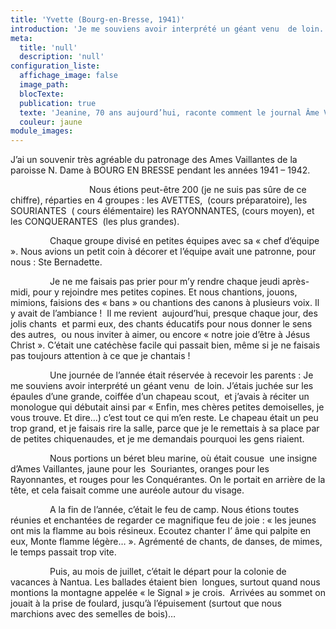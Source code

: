 ```yaml
---
title: 'Yvette (Bourg-en-Bresse, 1941)'
introduction: 'Je me souviens avoir interprété un géant venu  de loin. J’étais juchée sur les épaules d’une grande, coiffée d’un chapeau scout, (...)  et  je faisais rire la salle, parce que je le remettais à sa place par de petites'
meta:
  title: 'null'
  description: 'null'
configuration_liste:
  affichage_image: false
  image_path:
  blocTexte:
  publication: true
  texte: 'Jeanine, 70 ans aujourd’hui, raconte comment le journal Âme Vaillante lui a permis de découvrir Paris, la première fois :'
  couleur: jaune
module_images:
---
```



J’ai un souvenir tr&egrave;s agr&eacute;able du patronage des Ames Vaillantes de la paroisse N. Dame &agrave; BOURG EN BRESSE pendant les ann&eacute;es 1941 – 1942.

&nbsp; &nbsp; &nbsp; &nbsp; &nbsp; &nbsp; &nbsp; &nbsp; &nbsp; &nbsp; &nbsp; &nbsp; &nbsp; &nbsp; &nbsp; &nbsp; Nous &eacute;tions peut-&ecirc;tre 200 (je ne suis pas s&ucirc;re de ce chiffre), r&eacute;parties en 4 groupes : les AVETTES,&nbsp; (cours pr&eacute;paratoire), les SOURIANTES&nbsp; ( cours &eacute;l&eacute;mentaire) les RAYONNANTES, (cours moyen), et les CONQUERANTES&nbsp; (les plus grandes).

&nbsp; &nbsp; &nbsp; &nbsp; &nbsp; &nbsp; &nbsp; &nbsp; Chaque groupe divis&eacute; en petites &eacute;quipes avec sa &laquo; chef d’&eacute;quipe &raquo;. Nous avions un petit coin &agrave; d&eacute;corer et l’&eacute;quipe avait une patronne, pour nous : Ste Bernadette.

&nbsp; &nbsp; &nbsp; &nbsp; &nbsp; &nbsp; &nbsp; &nbsp; Je ne me faisais pas prier pour m’y rendre chaque jeudi apr&egrave;s-midi, pour y rejoindre mes petites copines. Et nous chantions, jouons, mimions, faisions des &laquo; bans &raquo; ou chantions des canons &agrave; plusieurs voix. Il y avait de l’ambiance ! &nbsp;Il me revient&nbsp; aujourd’hui, presque chaque jour, des jolis chants&nbsp; et parmi eux, des chants &eacute;ducatifs pour nous donner le sens des autres, &nbsp;ou nous inviter &agrave; aimer, ou encore &laquo; notre joie d’&ecirc;tre &agrave; J&eacute;sus Christ &raquo;. C’&eacute;tait une cat&eacute;ch&egrave;se facile qui passait bien, m&ecirc;me si je ne faisais pas toujours attention &agrave; ce que je chantais !

&nbsp; &nbsp; &nbsp; &nbsp; &nbsp; &nbsp; &nbsp; &nbsp; Une journ&eacute;e de l’ann&eacute;e &eacute;tait r&eacute;serv&eacute;e &agrave; recevoir les parents : Je me souviens avoir interpr&eacute;t&eacute; un g&eacute;ant venu&nbsp; de loin. J’&eacute;tais juch&eacute;e sur les &eacute;paules d’une grande, coiff&eacute;e d’un chapeau scout,&nbsp; et j’avais &agrave; r&eacute;citer un monologue qui d&eacute;butait ainsi par &laquo; Enfin, mes ch&egrave;res petites demoiselles, je vous trouve. Et dire…) c’est tout ce qui m’en reste. Le chapeau &eacute;tait un peu trop grand, et je faisais rire la salle, parce que je le remettais &agrave; sa place par de petites chiquenaudes, et je me demandais pourquoi les gens riaient.

&nbsp; &nbsp; &nbsp; &nbsp; &nbsp; &nbsp; &nbsp; &nbsp; Nous portions un b&eacute;ret bleu marine, o&ugrave; &eacute;tait cousue&nbsp; une insigne d’Ames Vaillantes, jaune pour les&nbsp; Souriantes, oranges pour les Rayonnantes, et rouges pour les Conqu&eacute;rantes. On le portait en arri&egrave;re de la t&ecirc;te, et cela faisait comme une aur&eacute;ole autour du visage.

&nbsp; &nbsp; &nbsp; &nbsp; &nbsp; &nbsp; &nbsp; &nbsp; A la fin de l’ann&eacute;e, c’&eacute;tait le feu de camp. Nous &eacute;tions toutes r&eacute;unies et enchant&eacute;es de regarder ce magnifique feu de joie : &laquo; les jeunes ont mis la flamme au bois r&eacute;sineux. Ecoutez chanter l’ &acirc;me qui palpite en eux, Monte flamme l&eacute;g&egrave;re… &raquo;. Agr&eacute;ment&eacute; de chants, de danses, de mimes, le temps passait trop vite.

&nbsp; &nbsp; &nbsp; &nbsp; &nbsp; &nbsp; &nbsp; &nbsp; Puis, au mois de juillet, c’&eacute;tait le d&eacute;part pour la colonie de vacances &agrave; Nantua. Les ballades &eacute;taient bien&nbsp; longues, surtout quand nous montions la montagne appel&eacute;e &laquo; le Signal &raquo; je crois.&nbsp; Arriv&eacute;es au sommet on jouait &agrave; la prise de foulard, jusqu’&agrave; l’&eacute;puisement (surtout que nous marchions avec des semelles de bois)…